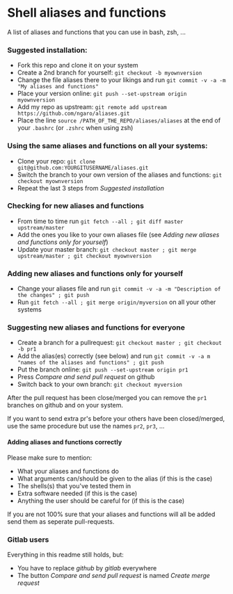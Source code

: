 # Shell aliases and functions
A list of aliases and functions that you can use in bash, zsh, ...

### Suggested installation:

- Fork this repo and clone it on your system
- Create a 2nd branch for yourself: `git checkout -b myownversion`
- Change the file aliases  there to your likings and run `git commit -v -a -m "My aliases and functions"`
- Place your version online: `git push --set-upstream origin myownversion`
- Add my repo as upstream: `git remote add upstream https://github.com/ngaro/aliases.git`
- Place the line `source /PATH_OF_THE_REPO/aliases/aliases` at the end of your `.bashrc` (or `.zshrc` when using zsh)

### Using the same aliases and functions on all your systems:

- Clone your repo: `git clone git@github.com:YOURGITUSERNAME/aliases.git`
- Switch the branch to your own version of the aliases and functions: `git checkout myownversion`
- Repeat the last 3 steps from *Suggested installation*

### Checking for new aliases and functions

- From time to time run `git fetch --all ; git diff master upstream/master`
- Add the ones you like to your own aliases file (see *Adding new aliases and functions only for yourself*)
- Update your master branch: `git checkout master ; git merge upstream/master ; git checkout myownversion`

### Adding new aliases and functions only for yourself
 - Change your aliases file and run `git commit -v -a -m "Description of the changes" ; git push`
 - Run `git fetch --all ; git merge origin/myversion` on all your other systems

### Suggesting new aliases and functions for everyone

 - Create a branch for a pullrequest: `git checkout master ; git checkout -b pr1`
 - Add the alias(es) correctly (see below) and run `git commit -v -a m "names of the aliases and functions" ; git push`
 - Put the branch online: `git push --set-upstream origin pr1`
 - Press *Compare and send pull request* on github
 - Switch back to your own branch: `git checkout myversion`
 
 After the pull request has been close/merged you can remove the `pr1` branches on github and on your system.
 
 If you want to send extra pr's before your others have been closed/merged, use the same procedure but use the names `pr2`, `pr3`, ...

#### Adding aliases and functions correctly

Please make sure to mention:
- What your aliases and functions do
- What arguments can/should be given to the alias (if this is the case)
- The shells(s) that you've tested them in
- Extra software needed (if this is the case)
- Anything the user should be careful for (if this is the case)

If you are not 100% sure that your aliases and functions will all be added send them as seperate pull-requests.

### Gitlab users

Everything in this readme still holds, but:
- You have to replace *github* by *gitlab* everywhere
- The button *Compare and send pull request* is named *Create merge request*
